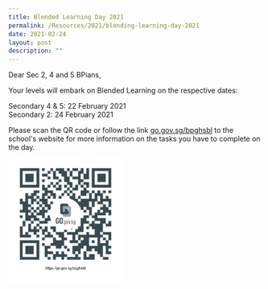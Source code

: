 ```yaml
---
title: Blended Learning Day 2021
permalink: /Resources/2021/blending-learning-day-2021
date: 2021-02-24
layout: post
description: ""
---
```


Dear Sec 2, 4 and 5 BPians,  
  
Your levels will embark on Blended Learning on the respective dates:  
  
Secondary 4 & 5: 22 February 2021  
Secondary 2: 24 February 2021  
  
Please scan the QR code or follow the link [go.gov.sg/bpghsbl](http://go.gov.sg/bpghsbl) to the school's website for more information on the tasks you have to complete on the day.

<img src="/images/Blended%20Learning%20QR.png" 
     style="width:45%">
